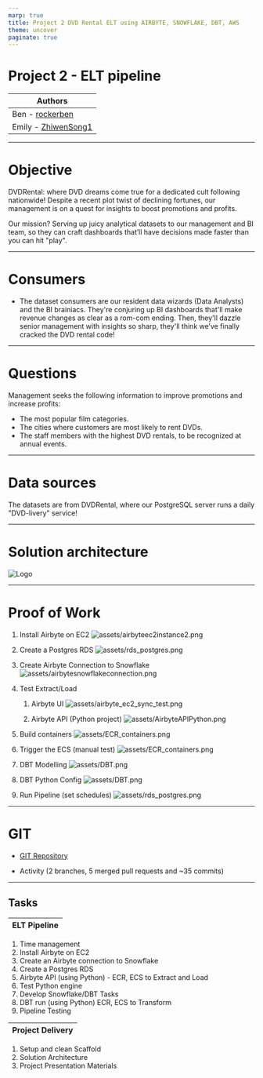 ```yaml
---
marp: true
title: Project 2 DVD Rental ELT using AIRBYTE, SNOWFLAKE, DBT, AWS
theme: uncover
paginate: true
---
```


# Project 2 - ELT pipeline

| Authors                                               |
| ----------------------------------------------------- |
| Ben - [rockerben](https://github.com/rockerben)       |
| Emily - [ZhiwenSong1](https://github.com/ZhiwenSong1) |

---

# Objective

DVDRental: where DVD dreams come true for a dedicated cult following nationwide! Despite a recent plot twist of declining fortunes, our management is on a quest for insights to boost promotions and profits.

Our mission? Serving up juicy analytical datasets to our management and BI team, so they can craft dashboards that’ll have decisions made faster than you can hit "play".

---

# Consumers

- The dataset consumers are our resident data wizards (Data Analysts) and the BI brainiacs. They're conjuring up BI dashboards that'll make revenue changes as clear as a rom-com ending. Then, they'll dazzle senior management with insights so sharp, they'll think we’ve finally cracked the DVD rental code!

---

# Questions

Management seeks the following information to improve promotions and increase profits:

- The most popular film categories.
- The cities where customers are most likely to rent DVDs.
- The staff members with the highest DVD rentals, to be recognized at annual events.

---

# Data sources

The datasets are from DVDRental, where our PostgreSQL server runs a daily "DVD-livery" service!

---

# Solution architecture

![Logo](https://github.com/rockerben/de-project2/blob/main/assets/elt-architecture.png)

---

# Proof of Work

1. Install Airbyte on EC2
   ![assets/airbyteec2instance2.png](airbyteec2instance2.png)

2. Create a Postgres RDS
   ![assets/rds_postgres.png](rds_postgres.png)
3. Create Airbyte Connection to Snowflake
   ![assets/airbytesnowflakeconnection.png](airbytesnowflakeconnection.png)
4. Test Extract/Load

   1. Airbyte UI
      ![assets/airbyte_ec2_sync_test.png](airbyte_ec2_sync_test.png)

   2. Airbyte API (Python project)
      ![assets/AirbyteAPIPython.png](AirbyteAPIPython.png)

5. Build containers
   ![assets/ECR_containers.png](ECR_containers.png)
6. Trigger the ECS (manual test)
   ![assets/ECR_containers.png](ECR_containers.png)
7. DBT Modelling
   ![assets/DBT.png](DBT.png)
8. DBT Python Config
   ![assets/DBT.png](DBT.png)

9. Run Pipeline (set schedules)
   ![assets/rds_postgres.png](rds_postgres.png)

---

# GIT

- [GIT Repository](https://github.com/rockerben/de-project2)

- Activity (2 branches, 5 merged pull requests and ~35 commits)

---

## Tasks

| ELT Pipeline |
| ------------ |

1. Time management
2. Install Airbyte on EC2
3. Create an Airbyte connection to Snowflake
4. Create a Postgres RDS
5. Airbyte API (using Python) - ECR, ECS to Extract and Load
6. Test Python engine
7. Develop Snowflake/DBT Tasks
8. DBT run (using Python) ECR, ECS to Transform
9. Pipeline Testing

| Project Delivery |
| ---------------- |

1. Setup and clean Scaffold
2. Solution Architecture
3. Project Presentation Materials
